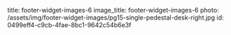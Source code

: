 title: footer-widget-images-6
image_title: footer-widget-images-6
photo: /assets/img/footer-widget-images/pg15-single-pedestal-desk-right.jpg
id: 0499eff4-c9cb-4fae-8bc1-9642c54b6e3f
